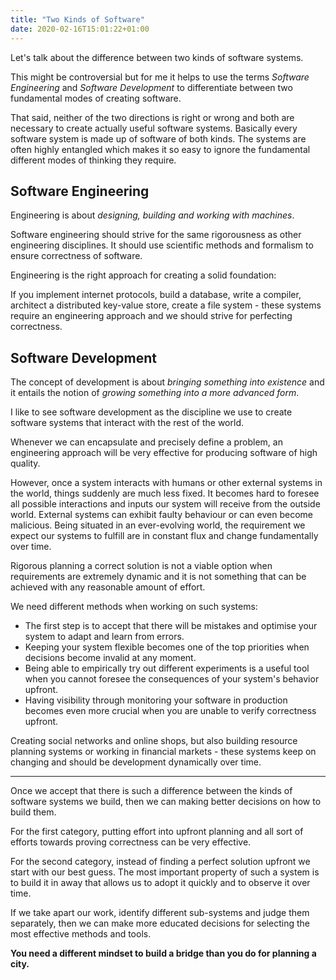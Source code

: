 ```yaml
---
title: "Two Kinds of Software"
date: 2020-02-16T15:01:22+01:00
---
```


Let's talk about the difference between two kinds of software systems.
<!--more-->

This might be controversial but for me it helps to use the terms *Software Engineering* and *Software Development* to differentiate between two fundamental modes of creating software.

That said, neither of the two directions is right or wrong and both are necessary to create actually useful software systems. Basically every software system is made up of software of both kinds. The systems are often highly entangled which makes it so easy to ignore the fundamental different modes of thinking they require.


## Software Engineering

Engineering is about *designing, building and working with machines*.

Software engineering should strive for the same rigorousness as other engineering disciplines. It should use scientific methods and formalism to ensure correctness of software.

Engineering is the right approach for creating a solid foundation:

If you implement internet protocols, build a database, write a compiler, architect a distributed key-value store, create a file system - these systems require an engineering approach and we should strive for perfecting correctness.


## Software Development

The concept of development is about *bringing something into existence* and it entails the notion of *growing something into a more advanced form*.

I like to see software development as the discipline we use to create software systems that interact with the rest of the world.

Whenever we can encapsulate and precisely define a problem, an engineering approach will be very effective for producing software of high quality.

However, once a system interacts with humans or other external systems in the world, things suddenly are much less fixed. It becomes hard to foresee all possible interactions and inputs our system will receive from the outside world. External systems can exhibit faulty behaviour or can even become malicious. Being situated in an ever-evolving world, the requirement we expect our systems to fulfill are in constant flux and change fundamentally over time.

Rigorous planning a correct solution is not a viable option when requirements are extremely dynamic and it is not something that can be achieved with any reasonable amount of effort.

We need different methods when working on such systems:

- The first step is to accept that there will be mistakes and optimise your system to adapt and learn from errors.
- Keeping your system flexible becomes one of the top priorities when decisions become invalid at any moment.
- Being able to empirically try out different experiments is a useful tool when you cannot foresee the consequences of your system's behavior upfront.
- Having visibility through monitoring your software in production becomes even more crucial when you are unable to verify correctness upfront.

Creating social networks and online shops, but also building resource planning systems or working in financial markets - these systems keep on changing and should be development dynamically over time.


----


Once we accept that there is such a difference between the kinds of software systems we build, then we can making better decisions on how to build them.

For the first category, putting effort into upfront planning and all sort of efforts towards proving correctness can be very effective.

For the second category, instead of finding a perfect solution upfront we start with our best guess. The most important property of such a system is to build it in away that allows us to adopt it quickly and to observe it over time.


If we take apart our work, identify different sub-systems and judge them separately, then we can make more educated decisions for selecting the most effective methods and tools.


**You need a different mindset to build a bridge than you do for planning a city.**

